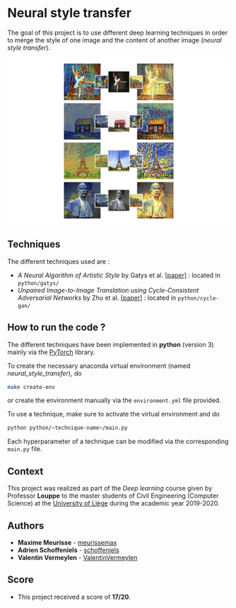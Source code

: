 # Neural style transfer

The goal of this project is to use different deep learning techniques in order to merge the style of one image and the content of another image (*neural style transfer*).

![Neural style transfer](resources/png/results.png)

## Techniques

The different techniques used are :

* *A Neural Algorithm of Artistic Style* by Gatys et al. [[paper](https://arxiv.org/abs/1508.06576)] : located in `python/gatys/`
* *Unpaired Image-to-Image Translation using Cycle-Consistent Adversarial Networks* by Zhu et al. [[paper](https://arxiv.org/abs/1703.10593)] : located in `python/cycle-gan/`

## How to run the code ?

The different techniques have been implemented in **python** (version 3) mainly via the [PyTorch](https://pytorch.org) library.

To create the necessary anaconda virtual environment (named *neural_style_transfer*), do

```bash
make create-env
```

or create the environment manually via the `environment.yml` file provided.

To use a technique, make sure to activate the virtual environment and do

```bash
python python/<technique-name>/main.py
```

Each hyperparameter of a technique can be modified via the corresponding `main.py` file.

## Context

This project was realized as part of the *Deep learning* course given by Professor **Louppe** to the master students of Civil Engineering (Computer Science) at the [University of Liège](https://www.uliege.be/) during the academic year 2019-2020.

## Authors

* **Maxime Meurisse** - [meurissemax](https://github.com/meurissemax)
* **Adrien Schoffeniels** - [schoffeniels](https://github.com/schoffeniels)
* **Valentin Vermeylen** - [ValentinVermeylen](https://github.com/ValentinVermeylen)

## Score

* This project received a score of **17/20**.
